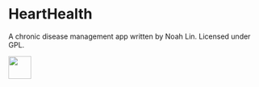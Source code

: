 #  HeartHealth
A chronic disease management app written by Noah Lin. Licensed under GPL.

<img src="https://github.com/noahlin34/HeartHealth/blob/f0b08d4b0c55644a434330cf96b080c09df60665/Simulator%20Screen%20Recording%20-%20iPhone%2015%20-%202024-02-17%20at%2017.02.35.gif" height="45" width="auto">
